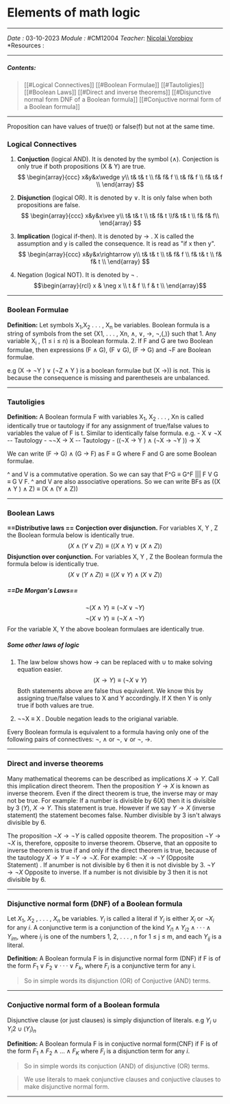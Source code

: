 # Elements of math logic
---
*Date :*  03-10-2023 
*Module :* #CM12004
*Teacher*:  [Nicolai Vorobjov](https://moodle.bath.ac.uk/user/profile.php?id=2806)
*Resources :

---
##### Contents: 
> [[#Logical Connectives]]
> [[#Boolean Formulae]]
> [[#Tautoligies]]
> [[#Boolean Laws]]
> [[#Direct and inverse theorems]]
> [[#Disjunctive normal form DNF of a Boolean formula]]
> [[#Conjuctive normal form of a Boolean formula]]
--- 

Proposition can have values of true(t) or false(f) but not at the same time. 

### Logical Connectives
1. **Conjuction** (logical AND). It is denoted by the symbol $(\wedge)$. Conjection is only true if both propositions (X & Y) are true.
$$ 
\begin{array}{ccc}
x&y&x\wedge y\\ 
t& t& t \\  
f& f& f \\
t& f& f \\
f& t& f \\
\end{array} 
$$
2. **Disjunction** (logical OR). It is denoted by $\vee$. It is only false when both propositions are false. 
$$ \begin{array}{ccc} x&y&x\vee y\\ t& t& t \\  t& f& t \\f& t& t \\ f& f& f\\ \end{array} $$

3. **Implication** (logical if-then). It is denoted by $\rightarrow$ .  X is called the assumption and y is called the consequence. It is read as "if x then y". 
$$ \begin{array}{ccc} x&y&x\rightarrow y\\ t& t& t \\ t& f& f \\ f& t& t \\ f& f& t \\ \end{array} $$

4. Negation (logical NOT). It is denoted by $\neg$ . 
$$\begin{array}{rcl} x & \neg x \\ t & f \\ f & t \\ \end{array}$$
--- 
### Boolean Formulae
**Definition:** 
Let symbols X<sub>1</sub>,X<sub>2</sub> . . . , X<sub>n</sub> be variables. Boolean formula is a string of symbols from the set {X1, . . . , Xn, ∧, ∨, →, ¬,(,)} such that
	1. Any variable X<sub>i</sub> , (1 ≤ i ≤ n) is a Boolean formula. 
	2. If F and G are two Boolean formulae, then expressions (F ∧ G), (F ∨ G), (F → G) and ¬F are Boolean formulae.

e.g (X → ¬Y ) ∨ (¬Z ∧ Y ) is a boolean formulae but (X →)) is not. This is because the consequence is missing and parentheseis are unbalanced. 

---
### Tautoligies
**Definition:**
A Boolean formula F with variables X<sub>1</sub>, X<sub>2</sub> . . . , Xn is called identically true or tautology if for any assignment of true/false values to variables the value of F is t. Similar to identically false formula. 
e.g. 
	- X ∨ ¬X -- Tautology
	- ¬¬X → X -- Tautology
	- ((¬X → Y ) ∧ (¬X → ¬Y )) → X

We can write (F → G) ∧ (G → F) as F ≡ G where F and G are some Boolean formulae. 

^ and V is a commutative operation. So we can say that F^G ≡ G^F ||| F V G ≡ G V F. 
^ and V are also associative operations. So we can write BFs as ((X ∧ Y ) ∧ Z) ≡ (X ∧ (Y ∧ Z))


---
### Boolean Laws
**==Distributive laws ==**
	**Conjection over disjunction.** For variables X, Y , Z the Boolean formula below is identically true.  $$ (X ∧ (Y ∨ Z)) ≡ ((X ∧ Y ) ∨ (X ∧ Z)) $$
	**Disjunction over conjunction.** For variables X, Y , Z the Boolean formula the formula below is identically true. $$ (X ∨ (Y ∧ Z)) ≡ ((X ∨ Y ) ∧ (X ∨ Z))$$


##### ==De Morgan's Laws==
$$ ¬(X ∧ Y ) ≡ (¬X ∨ ¬Y ) $$ $$ ¬(X ∨ Y ) ≡ (¬X ∧ ¬Y ) $$
For the variable X, Y the above boolean formulaes are identically true. 


##### Some other laws of logic
1. The law below shows how $\rightarrow$ can be replaced with $\cup$ to make solving equation easier. $$ (X → Y ) ≡ (¬X ∨ Y ) $$
Both statements above are false thus equivalent. We know this by assigning true/false values to X and Y accordingly. If X then Y  is only true if both values are true. 

2. ¬¬X ≡ X . Double negation leads to the origianal variable. 

Every Boolean formula is equivalent to a formula having only one of the following pairs of connectives:  ¬, ∧ or  ¬, ∨ or ¬, →.


---
### Direct and inverse theorems
Many mathematical theorems can be described as implications $X → Y$. Call this implication direct theorem. Then the proposition $Y → X$ is known as inverse theorem. Even if the direct theorem is true, the inverse may or may not be true. 
For example: 
	If a number is divisible by 6$(X)$ then it is divisible by 3 $(Y)$, $X\rightarrow Y$. This statement is true. 
	However if we say $Y\rightarrow X$ (inverse statement) the statement becomes false. Number divisible by 3 isn't always divisible by 6. 


The proposition $¬X → ¬Y$ is called opposite theorem. The proposition $¬Y → ¬X$ is, therefore, opposite to inverse theorem. Observe, that an opposite to inverse theorem is true if and only if the direct theorem is true, because of the tautology $X \rightarrow Y \equiv \neg Y \rightarrow \neg X$.
For example: 
	$\neg X \rightarrow \neg Y$ (Opposite Statement) . If anumber is not divisible by 6 then it is not divisble by 3. 
	$\neg Y \rightarrow \neg X$ Opposite to inverse. If a number is not divisible by 3 then it is not divisible by 6. 

---
### Disjunctive normal form (DNF) of a Boolean formula

Let $X_1$, $X_2$ , . . . , $X_n$ be variables. $Y_i$ is called a literal if $Y_i$ is either $X_i$ or $\neg X_i$ for any $i$. 
A conjunctive term is a conjunction of the kind $Y_{i1} ∧ Y_{i2} ∧ · · · ∧ Y_{im}$, where $i_j$ is one of the numbers 1, 2, . . . , n for 1 ≤ j ≤ m, and each $Y_{ij}$ is a literal. 

**Definition:** A Boolean formula F is in disjunctive normal form (DNF) if F is of the form $F_1 ∨ F_2 ∨ · · · ∨ F_k$, where $F_i$ is a conjunctive term for any i.
> So in simple words its disjunction (OR) of Conjuctive (AND) terms. 

---
### Conjuctive normal form of a Boolean formula

Disjunctive clause (or just clauses) is simply disjunction of literals. e.g $Y_i \cup Y_i2 \cup (Y_i)_n$  

**Definition:** A Boolean formula F is in conjuctive normal form(CNF) if F is of the form $F_1 \wedge F_2 \wedge ... \wedge F_K$ where $F_i$ is a disjunction term for any $i$.  
> So in simple words its conjuction (AND) of disjunctive (OR) terms. 


> We use literals to maek conjunctive clauses and conjuctive clauses to make disjunctive normal form. 

---
